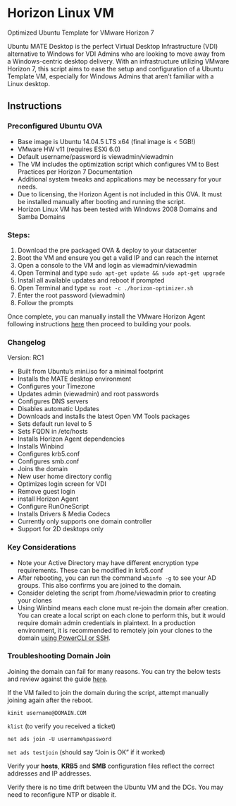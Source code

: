 # Horizon Linux VM
Optimized Ubuntu Template for VMware Horizon 7

Ubuntu MATE Desktop is the perfect Virtual Desktop Infrastructure (VDI) alternative to Windows for VDI Admins who are looking to move away from a Windows-centric desktop delivery. With an infrastructure utilizing VMware Horizon 7, this script aims to ease the setup and configuration of a Ubuntu Template VM, especially for Windows Admins that aren’t familiar with a Linux desktop.

## Instructions

### Preconfigured Ubuntu OVA
* Base image is Ubuntu 14.04.5 LTS x64 (final image is < 5GB!)
* VMware HW v11 (requires ESXi 6.0)
* Default username/password is viewadmin/viewadmin
* The VM includes the optimization script which configures VM to Best Practices per Horizon 7 Documentation
* Additional system tweaks and applications may be necessary for your needs. 
* Due to licensing, the Horizon Agent is not included in this OVA. It must be installed manually after booting and running the script. 
* Horizon Linux VM has been tested with Windows 2008 Domains and Samba Domains

### Steps:
1. Download the pre packaged OVA & deploy to your datacenter
2. Boot the VM and ensure you get a valid IP and can reach the internet
3. Open a console to the VM and login as viewadmin/viewadmin
4. Open Terminal and type `sudo apt-get update && sudo apt-get upgrade`
5. Install all available updates and reboot if prompted
6. Open Terminal and type `su root -c ./horizon-optimizer.sh`
7. Enter the root password (viewadmin)
8. Follow the prompts 

Once complete, you can manually install the VMware Horizon Agent following instructions [here](http://pubs.vmware.com/horizon-7-view/topic/com.vmware.horizon-view.linuxdesktops702.doc/GUID-F1CE6329-250C-44BF-9708-7155539275E1.html) then proceed to building your pools.


### Changelog
Version: RC1

* Built from Ubuntu’s mini.iso for a minimal footprint
* Installs the MATE desktop environment
* Configures your Timezone
* Updates admin (viewadmin) and root passwords
* Configures DNS servers
* Disables automatic Updates
* Downloads and installs the latest Open VM Tools packages
* Sets default run level to 5
* Sets FQDN in /etc/hosts
* Installs Horizon Agent dependencies
* Installs Winbind
* Configures krb5.conf
* Configures smb.conf
* Joins the domain
* New user home directory config
* Optimizes login screen for VDI
* Remove guest login
* install Horizon Agent 
* Configure RunOneScript
* Installs Drivers & Media Codecs
* Currently only supports one domain controller
* Support for 2D desktops only

### Key Considerations

* Note your Active Directory may have different encryption type requirements. These can be modified in krb5.conf 
* After rebooting, you can run the command `wbinfo -g` to see your AD groups. This also confirms you are joined to the domain.
* Consider deleting the script from /home/viewadmin prior to creating your clones
* Using Winbind means each clone must re-join the domain after creation. You can create a local script on each clone to perform this, but it would require domain admin credentials in plaintext. In a production environment, it is recommended to remotely join your clones to the domain [using PowerCLI or SSH](http://pubs.vmware.com/horizon-7-view/topic/com.vmware.horizon-view.linuxdesktops702.doc/GUID-0C6CE923-3CBB-4006-9081-807B62F474DF.html).


### Troubleshooting Domain Join

Joining the domain can fail for many reasons. You can try the below tests and review against the guide [here](https://thatvirtualboy.com/2016/09/27/deploying-linux-vdi-pools-with-horizon-7/#::Configure-Ubuntu-to-Integrate-with-Active-Directory).

If the VM failed to join the domain during the script, attempt manually joining again after the reboot.

`kinit username@DOMAIN.COM`

`klist` (to verify you received a ticket)

`net ads join -U username%password`

`net ads testjoin` (should say “Join is OK” if it worked)

Verify your **hosts**, **KRB5** and **SMB** configuration files reflect the correct addresses and IP addresses.

Verify there is no time drift between the Ubuntu VM and the DCs. You may need to reconfigure NTP or disable it.
